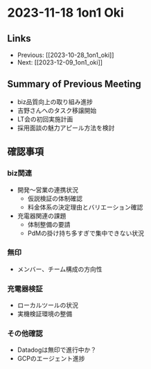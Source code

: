 # 2023-11-18 1on1 Oki

## Links

- Previous: [[2023-10-28_1on1_oki]]
- Next: [[2023-12-09_1on1_oki]]

## Summary of Previous Meeting
- biz品質向上の取り組み進捗
- 吉野さんへのタスク移譲開始
- LT会の初回実施計画
- 採用面談の魅力アピール方法を検討

## 確認事項

### biz関連
- 開発〜営業の連携状況
  - 仮説検証の体制確認
  - 料金体系の決定理由とバリエーション確認
- 充電器関連の課題
  - 体制整備の要請
  - PdMの掛け持ち多すぎで集中できない状況

### 無印
- メンバー、チーム構成の方向性

### 充電器検証
- ローカルツールの状況
- 実機検証環境の整備

### その他確認
- Datadogは無印で進行中か？
- GCPのエージェント進捗